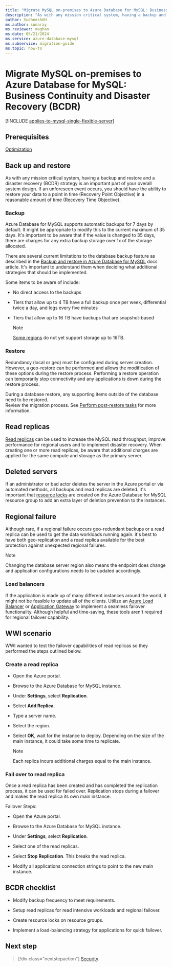 ```yaml
---
title: "Migrate MySQL on-premises to Azure Database for MySQL: Business Continuity and Disaster Recovery (BCDR)"
description: "As with any mission critical system, having a backup and restore and a disaster recovery (BCDR) strategy is an important part of your overall system design."
author: SudheeshGH
ms.author: sunaray
ms.reviewer: maghan
ms.date: 05/21/2024
ms.service: azure-database-mysql
ms.subservice: migration-guide
ms.topic: how-to
---
```


# Migrate MySQL on-premises to Azure Database for MySQL: Business Continuity and Disaster Recovery (BCDR)

[!INCLUDE [applies-to-mysql-single-flexible-server](../../includes/applies-to-mysql-single-flexible-server.md)]

## Prerequisites

[Optimization](11-optimization.md)

## Back up and restore

As with any mission critical system, having a backup and restore and a disaster recovery (BCDR) strategy is an important part of your overall system design. If an unforeseen event occurs, you should have the ability to restore your data to a point in time (Recovery Point Objective) in a reasonable amount of time (Recovery Time Objective).

### Backup

Azure Database for MySQL supports automatic backups for 7 days by default. It might be appropriate to modify this to the current maximum of 35 days. It's important to be aware that if the value is changed to 35 days, there are charges for any extra backup storage over 1x of the storage allocated.

There are several current limitations to the database backup feature as described in the [Backup and restore in Azure Database for MySQL](../../concepts-backup.md) docs article. It's important to understand them when deciding what additional strategies that should be implemented.

Some items to be aware of include:

- No direct access to the backups

- Tiers that allow up to 4 TB have a full backup once per week, differential twice a day, and logs every five minutes

- Tiers that allow up to 16 TB have backups that are snapshot-based

    > [!NOTE]  
    > [Some regions](../../concepts-pricing-tiers.md#storage) do not yet support storage up to 16TB.

### Restore

Redundancy (local or geo) must be configured during server creation. However, a geo-restore can be performed and allows the modification of these options during the restore process. Performing a restore operation can temporarily stop connectivity and any applications is down during the restore process.

During a database restore, any supporting items outside of the database need to be restored.  
Review the migration process. See [Perform post-restore tasks](../../concepts-backup.md#perform-post-restore-tasks) for more information.

## Read replicas

[Read replicas](../../concepts-read-replicas.md) can be used to increase the MySQL read throughput, improve performance for regional users and to implement disaster recovery. When creating one or more read replicas, be aware that additional charges are applied for the same compute and storage as the primary server.

## Deleted servers

If an administrator or bad actor deletes the server in the Azure portal or via automated methods, all backups and read replicas are deleted. it's important that [resource locks](../../../azure-resource-manager/management/lock-resources.md) are created on the Azure Database for MySQL resource group to add an extra layer of deletion prevention to the instances.

## Regional failure

Although rare, if a regional failure occurs geo-redundant backups or a read replica can be used to get the data workloads running again. it's best to have both geo-replication and a read replica available for the best protection against unexpected regional failures.

> [!NOTE]  
> Changing the database server region also means the endpoint does change and application configurations needs to be updated accordingly.

### Load balancers

If the application is made up of many different instances around the world, it might not be feasible to update all of the clients. Utilize an [Azure Load Balancer](../../../load-balancer/load-balancer-overview.md) or [Application Gateway](../../../application-gateway/overview.md) to implement a seamless failover functionality. Although helpful and time-saving, these tools aren't required for regional failover capability.

## WWI scenario

WWI wanted to test the failover capabilities of read replicas so they performed the steps outlined below.

### Create a read replica

- Open the Azure portal.

- Browse to the Azure Database for MySQL instance.

- Under **Settings**, select **Replication**.

- Select **Add Replica**.

- Type a server name.

- Select the region.

- Select **OK**, wait for the instance to deploy. Depending on the size of the main instance, it could take some time to replicate.

    > [!NOTE]  
    > Each replica incurs additional charges equal to the main instance.

### Fail over to read replica

Once a read replica has been created and has completed the replication process, it can be used for failed over. Replication stops during a failover and makes the read replica its own main instance.

Failover Steps:

- Open the Azure portal.

- Browse to the Azure Database for MySQL instance.

- Under **Settings**, select **Replication**.

- Select one of the read replicas.

- Select **Stop Replication**. This breaks the read replica.

- Modify all applications connection strings to point to the new main instance.

## BCDR checklist

- Modify backup frequency to meet requirements.

- Setup read replicas for read intensive workloads and regional failover.

- Create resource locks on resource groups.

- Implement a load-balancing strategy for applications for quick failover.

## Next step

> [!div class="nextstepaction"]
> [Security](13-security.md)
